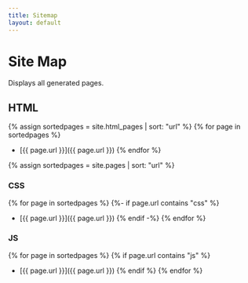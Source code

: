 ```yaml
---
title: Sitemap
layout: default
---
```

# Site Map
Displays all generated pages.

## HTML
{% assign sortedpages = site.html_pages | sort: "url" %}
{% for page in sortedpages %}
  - [{{ page.url }}]({{ page.url }})
{% endfor %}

{% assign sortedpages = site.pages | sort: "url" %}

### CSS
{% for page in sortedpages %}
  {%- if page.url contains "css" %}
  - [{{ page.url }}]({{ page.url }})
  {% endif -%}
{% endfor %}

### JS
{% for page in sortedpages %}
  {% if page.url contains "js" %}
  - [{{ page.url }}]({{ page.url }})
  {% endif %}
{% endfor %}
